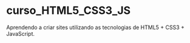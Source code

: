 # curso_HTML5_CSS3_JS
Aprendendo a criar sites utilizando as tecnologias de HTML5 + CSS3 + JavaScript. 
